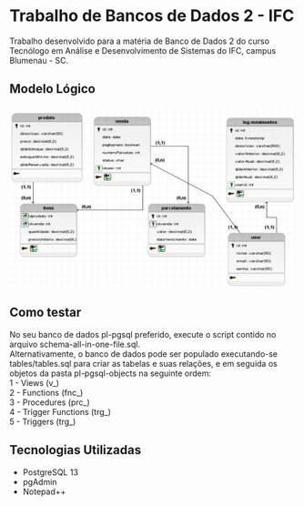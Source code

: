 # Trabalho de Bancos de Dados 2 - IFC

Trabalho desenvolvido para a matéria de Banco de Dados 2 do curso Tecnólogo em Análise e Desenvolvimento de Sistemas do IFC, campus Blumenau - SC.

## Modelo Lógico
![Modelo Lógico](https://github.com/tnicacio/furry-guacamole/blob/main/modelo-logico.png?raw=true)

## Como testar
No seu banco de dados pl-pgsql preferido, execute o script contido no arquivo schema-all-in-one-file.sql. </br>
Alternativamente, o banco de dados pode ser populado executando-se tables/tables.sql para criar as tabelas e suas relações, e em seguida os objetos da pasta pl-pgsql-objects na seguinte ordem: </br>
1 - Views (v_) </br>
2 - Functions (fnc_) </br>
3 - Procedures (prc_) </br>
4 - Trigger Functions (trg_) </br>
5 - Triggers (trg_) </br>

## Tecnologias Utilizadas
- PostgreSQL 13
- pgAdmin
- Notepad++

